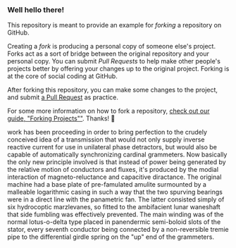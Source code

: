 ### Well hello there!

This repository is meant to provide an example for *forking* a repository on GitHub.

Creating a *fork* is producing a personal copy of someone else's project. Forks act as a sort of bridge between the original repository and your personal copy. You can submit *Pull Requests* to help make other people's projects better by offering your changes up to the original project. Forking is at the core of social coding at GitHub.

After forking this repository, you can make some changes to the project, and submit [a Pull Request](https://github.com/octocat/Spoon-Knife/pulls) as practice.

For some more information on how to fork a repository, [check out our guide, "Forking Projects""](http://guides.github.com/overviews/forking/). Thanks! :sparkling_heart:

work has been proceeding in order to bring perfection to the crudely conceived idea of a transmission that would not only supply inverse reactive current for use in unilateral phase detractors, but would also be capable of automatically synchronizing cardinal grammeters. Now basically the only new principle involved is that instead of power being generated by the relative motion of conductors and fluxes, it's produced by the modial interaction of magneto-reluctance and capacitive diractance. The original machine had a base plate of pre-famulated amulite surmounted by a malleable logarithmic casing in such a way that the two spurving bearings were in a direct line with the panametric fan. The latter consisted simply of six hydrocoptic marzlevanes, so fitted to the ambifacient lunar waneshaft that side fumbling was effectively prevented. The main winding was of the normal lotus-o-delta type placed in panendermic semi-boloid slots of the stator, every seventh conductor being connected by a non-reversible tremie pipe to the differential girdle spring on the "up" end of the grammeters.
